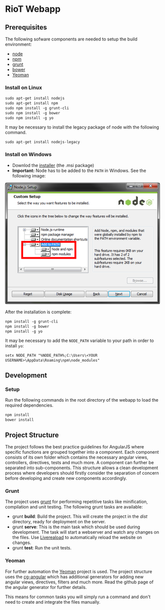 # RioT Webapp

## Prerequisites

The following sofware components are needed to setup the build environment:

 - [node](http://nodejs.org/)
 - [npm](https://www.npmjs.com/)
 - [grunt](http://gruntjs.com/)
 - [bower](http://bower.io/)
 - [Yeoman](http://yeoman.io/)

### Install on Linux

    sudo apt-get install nodejs
    sudo apt-get install npm
    sudo npm install -g grunt-cli
    sudo npm install -g bower
    sudo npm install -g yo

It may be necessary to install the legacy package of node with the following command.

    sudo apt-get install nodejs-legacy

### Install on Windows

 - Downlod the [installer](http://nodejs.org/download/) (the .msi package)
 - **Important:** Node has to be added to the `PATH` in Windows. See the following image:

![NodeJS Installer](Node_Path.png)

After the installation is complete:

    npm install -g grunt-cli
    npm install -g bower
    npm install -g yo

It may be necessary to add the `NODE_PATH` variable to your path in order to install `yo`: 

    setx NODE_PATH "%NODE_PATH%;C:\Users\<YOUR USERNAME>\AppData\Roaming\npm\node_modules"

## Development

### Setup

Run the following commands in the root directory of the webapp to load the required dependencies.

    npm install
    bower install

## Project Structure

The project follows the best practice guidelines for AngularJS where specific functions are grouped together into a component. Each component consists of its own folder which contains the necessary angular views, controllers, directives, tests and much more. A component can further be separated into sub-components. This structure allows a clean development process where developers should firstly consider the separation of concern before developing and create new components accordingly.

### Grunt

The project uses [grunt](http://gruntjs.com/) for performing repetitive tasks like minification, compilation and unit testing. The following grunt tasks are available:

 - grunt **build**: Build the project. This will create the project in the *dist* directory, ready for deployment on the server.
 - grunt **serve**: This is the main task which should be used during development. The task will start a webserver and watch any changes on the files. Use [Livereaload](http://livereload.com/) to automatically reload the website on changes.
 - grunt **test**: Run the unit tests.

### Yeoman
For further automation the [Yeoman](http://yeoman.io/) project is used. The project structure uses the [cg-angular](https://github.com/cgross/generator-cg-angular) which has additional generators for adding new angular views, directives, filters and much more. Read the github page of the angular generator for further details.

This means for common tasks you will simply run a command and don't need to create and integrate the files manually.
